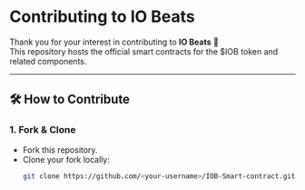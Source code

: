 # Contributing to IO Beats

Thank you for your interest in contributing to **IO Beats** 🚀  
This repository hosts the official smart contracts for the $IOB token and related components.

---

## 🛠 How to Contribute

### 1. Fork & Clone
- Fork this repository.
- Clone your fork locally:
  ```bash
  git clone https://github.com/<your-username>/IOB-Smart-contract.git
